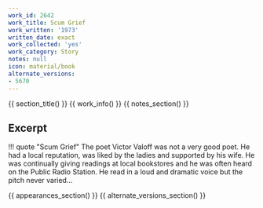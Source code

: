 ```yaml
---
work_id: 2642
work_title: Scum Grief
work_written: '1973'
written_date: exact
work_collected: 'yes'
work_category: Story
notes: null
icon: material/book
alternate_versions:
- 5670
---
```


{{ section_title() }}
{{ work_info() }}
{{ notes_section() }}
## Excerpt
!!! quote "Scum Grief"
    The poet Victor Valoff was not a very good poet. He had a local reputation, was liked by the ladies and supported by his wife. He was continually giving readings at local bookstores and he was often heard on the Public Radio Station. He read in a loud and dramatic voice but the pitch never varied...

{{ appearances_section() }}
{{ alternate_versions_section() }}